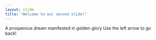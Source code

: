 ```yaml
---
layout: slide
title: "Welcome to our second slide!"
---
```

A prosperous dream manifested in golden glory
Use the left arrow to go back!
